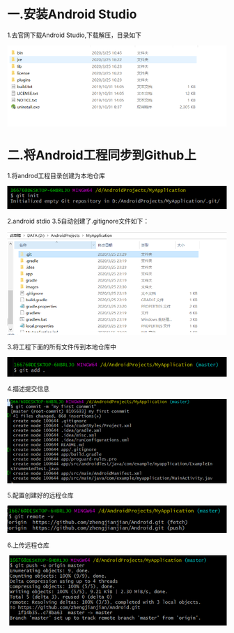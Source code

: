 # 一.安装Android Studio

1.去官网下载Android Studio,下载解压，目录如下

![1](./images/1.PNG)

# 二.将Android工程同步到Github上

1.将androd工程目录创建为本地仓库

![2](./images/2.PNG)

2.android stdio 3.5自动创建了.gitignore文件如下：

![](./images/3.PNG)

3.将工程下面的所有文件传到本地仓库中

![](./images/4.PNG)

4.描述提交信息

![](./images/5.PNG)

5.配置创建好的远程仓库

![](./images/6.PNG)

6.上传远程仓库

![](./images/7.PNG)

